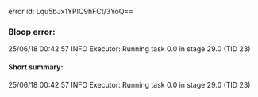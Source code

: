 error id: Lqu5bJx1YPIQ9hFCt/3YoQ==
### Bloop error:

25/06/18 00:42:57 INFO Executor: Running task 0.0 in stage 29.0 (TID 23)
#### Short summary: 

25/06/18 00:42:57 INFO Executor: Running task 0.0 in stage 29.0 (TID 23)